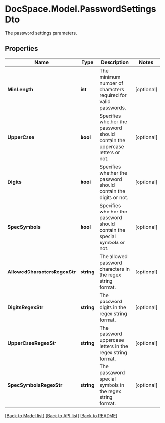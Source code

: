 # DocSpace.Model.PasswordSettingsDto
The password settings parameters.

## Properties

Name | Type | Description | Notes
------------ | ------------- | ------------- | -------------
**MinLength** | **int** | The minimum number of characters required for valid passwords. | [optional] 
**UpperCase** | **bool** | Specifies whether the password should contain the uppercase letters or not. | [optional] 
**Digits** | **bool** | Specifies whether the password should contain the digits or not. | [optional] 
**SpecSymbols** | **bool** | Specifies whether the password should contain the special symbols or not. | [optional] 
**AllowedCharactersRegexStr** | **string** | The allowed password characters in the regex string format. | [optional] 
**DigitsRegexStr** | **string** | The password digits in the regex string format. | [optional] 
**UpperCaseRegexStr** | **string** | The password uppercase letters in the regex string format. | [optional] 
**SpecSymbolsRegexStr** | **string** | The passaword special symbols in the regex string format. | [optional] 

[[Back to Model list]](../README.md#documentation-for-models) [[Back to API list]](../README.md#documentation-for-api-endpoints) [[Back to README]](../README.md)

